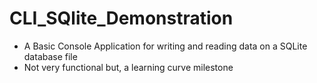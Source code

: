 # CLI_SQlite_Demonstration

- A Basic Console Application for writing and reading data on a SQLite database file
- Not very functional but, a learning curve milestone
